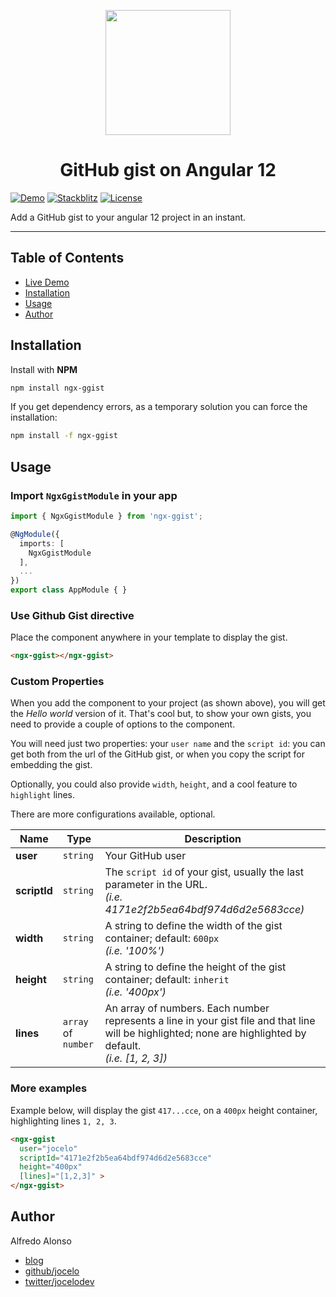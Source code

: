 <p align="center">
  <img height="200px" width="200px" style="text-align: center" src="https://cdn.rawgit.com/MurhafSousli/ngx-highlightjs/b8b00ec3/src/assets/logo.svg">
  <h1 align="center">GitHub gist on Angular 12</h1>
</p>

[![Demo](https://img.shields.io/badge/demo-online-ed1c46.svg)](https://stackblitz.com/)
[![Stackblitz](https://img.shields.io/badge/stackblitz-online-orange.svg)](https://stackblitz.com/edit/ngx-highlightjs)
[![License](https://img.shields.io/npm/l/express.svg?maxAge=2592000)](/LICENSE)

Add a GitHub gist to your angular 12 project in an instant.

---

## Table of Contents
- [Live Demo](#https://stackblitz.com/)
- [Installation](#installation)
- [Usage](#usage)
- [Author](#author)

## Installation
Install with **NPM**

```bash
npm install ngx-ggist
```

If you get dependency errors, as a temporary solution you can force the installation:

```bash
npm install -f ngx-ggist
```

## Usage

### Import `NgxGgistModule` in your app
```typescript
import { NgxGgistModule } from 'ngx-ggist';

@NgModule({
  imports: [
    NgxGgistModule
  ],
  ...
})
export class AppModule { }
```
### Use Github Gist directive
Place the component anywhere in your template to display the gist.

```html
<ngx-ggist></ngx-ggist>
```

### Custom Properties

When you add the component to your project (as shown above), you will get the *Hello world* version of it. That's cool but, to show your own gists, you need to provide a couple of options to the component.

You will need just two properties: your `user name` and the `script id`: you can get both from the url of the GitHub gist, or when you copy the script for embedding the gist.

Optionally, you could also provide `width`, `height`, and a cool feature to `highlight` lines. 

There are more configurations available, optional.

| Name | Type |  Description  |
|-|-|-|
| **user** | `string` | Your GitHub user
| **scriptId** | `string` | The `script id` of your gist, usually the last parameter in the URL. <br /> *(i.e. 4171e2f2b5ea64bdf974d6d2e5683cce)* |
| **width** | `string` | A string to define the width of the gist container; default: `600px` <br /> *(i.e. '100%')* |
| **height** | `string` | A string to define the height of the gist container; default: `inherit` <br />*(i.e. '400px')* |
| **lines** | `array` of `number` | An array of numbers. Each number represents a line in your gist file and that line will be highlighted; none are highlighted by default.<br />*(i.e. [1, 2, 3])*|

### More examples
Example below, will display the gist `417...cce`, on a `400px` height container, highlighting lines `1, 2, 3`.

```html
<ngx-ggist
  user="jocelo"
  scriptId="4171e2f2b5ea64bdf974d6d2e5683cce"
  height="400px"
  [lines]="[1,2,3]" >
</ngx-ggist>
```

## Author

Alfredo Alonso

- [blog](https://jocelo.dev/latest)
- [github/jocelo](https://github.com/jocelo)
- [twitter/jocelodev](https://twitter.com/jocelodev)
